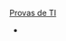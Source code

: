 [Provas de TI](https://provasdeti.nutror.com/curso/dd94be62f09d32cc8654aa458d27b8b2a1183cd8/aula/6417229)

* 